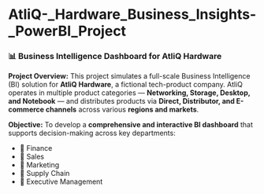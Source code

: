 # AtliQ-_Hardware_Business_Insights-_PowerBI_Project
### 📊 Business Intelligence Dashboard for AtliQ Hardware

**Project Overview:**
This project simulates a full-scale Business Intelligence (BI) solution for **AtliQ Hardware**, a fictional tech-product company. AtliQ operates in multiple product categories — **Networking, Storage, Desktop, and Notebook** — and distributes products via **Direct, Distributor, and E-commerce channels** across various **regions and markets**.

**Objective:**
To develop a **comprehensive and interactive BI dashboard** that supports decision-making across key departments:

* 🔹 Finance
* 🔹 Sales
* 🔹 Marketing
* 🔹 Supply Chain
* 🔹 Executive Management


